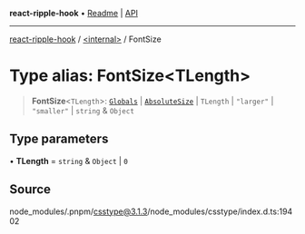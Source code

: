 **react-ripple-hook** • [Readme](../../README.md) \| [API](../../globals.md)

---

[react-ripple-hook](../../README.md) / [\<internal\>](../README.md) / FontSize

# Type alias: FontSize\<TLength\>

> **FontSize**\<`TLength`\>: [`Globals`](Globals.md) \| [`AbsoluteSize`](AbsoluteSize.md) \| `TLength` \| `"larger"` \| `"smaller"` \| `string` & `Object`

## Type parameters

• **TLength** = `string` & `Object` \| `0`

## Source

node_modules/.pnpm/csstype@3.1.3/node_modules/csstype/index.d.ts:19402
